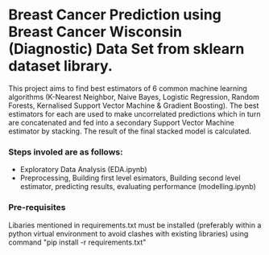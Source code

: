 # Breast Cancer Prediction using Breast Cancer Wisconsin (Diagnostic) Data Set from sklearn dataset library.

This project aims to find best estimators of 6 common machine learning algorithms (K-Nearest Neighbor, Naive Bayes, Logistic Regression, Random Forests, Kernalised Support Vector Machine & Gradient Boosting). The best estimators for each are used to make uncorrelated predictions which in turn are concatenated and fed into a secondary Support Vector Machine estimator by stacking. The result of the final stacked model is calculated.

### Steps involed are as follows:
- Exploratory Data Analysis (EDA.ipynb)
- Preprocessing, Building first level esimators, Building second level estimator, predicting results, evaluating performance (modelling.ipynb)

### Pre-requisites
Libaries mentioned in requirements.txt must be installed (preferably within a python virtual environment to avoid clashes with existing libraries) using command "pip install -r requirements.txt"
